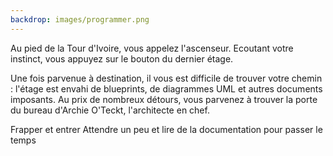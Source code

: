 ```yaml
---
backdrop: images/programmer.png
---
```


Au pied de la Tour d'Ivoire, vous appelez l'ascenseur. Ecoutant votre instinct, vous appuyez sur le bouton du dernier étage.

Une fois parvenue à destination, il vous est difficile de trouver votre chemin : l'étage est envahi de blueprints, de diagrammes UML et autres documents imposants. Au prix de nombreux détours, vous parvenez à trouver la porte du bureau d'Archie O'Teckt, l'architecte en chef.

Frapper et entrer
Attendre un peu et lire de la documentation pour passer le temps

<Page url="/assaut-tour-ivoir/131" instructions="" action="Frapper et entrer" condition="none" />
<Page url="/assaut-tour-ivoir/132" instructions="" action="Lire la documentation" condition="none" />

